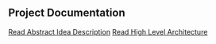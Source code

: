 ## Project Documentation

[Read Abstract Idea Description](https://docs.google.com/document/d/1mJU6oIjQp76e5YASu76I5sUuvUzleDVImQyahSMZous/edit#heading=h.53lskxbzvmlp)
[Read High Level Architecture](https://docs.google.com/document/d/1VDCFxFmgPgT9OiqP5oUVcfp-srlTti-nhGkBmZqBRd8/edit#heading=h.5qf9boi59n89)
